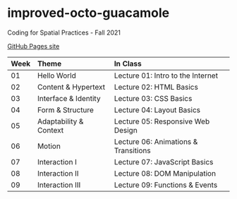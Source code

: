 # improved-octo-guacamole
Coding for Spatial Practices - Fall 2021

[GitHub Pages site](https://celestelayne.github.io/improved-octo-guacamole/)

| Week        | Theme                 | In Class                            |
| :---        |    :-----------       | :-----------                        |
| 01          | Hello World           | Lecture 01: Intro to the Internet   |
| 02          | Content & Hypertext   | Lecture 02: HTML Basics             |
| 03          | Interface & Identity  | Lecture 03: CSS Basics              |
| 04          | Form & Structure      | Lecture 04: Layout Basics           |
| 05          | Adaptability & Context| Lecture 05: Responsive Web Design   |
| 06          | Motion                | Lecture 06: Animations & Transitions|
| 07          | Interaction I         | Lecture 07: JavaScript Basics       |
| 08          | Interaction II        | Lecture 08: DOM Manipulation        |
| 09          | Interaction III       | Lecture 09: Functions & Events      |